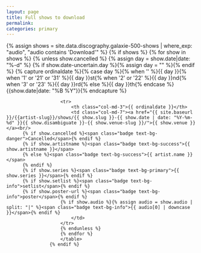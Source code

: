 ```yaml
---
layout: page
title: Full shows to download
permalink: 
categories: primary
---
```


{% assign shows = site.data.discography.galaxie-500-shows | where_exp: "audio", "audio contains 'Download'" %}
{% if shows %}
    <table class="table table-striped">
    {% for show in shows %}
        {% unless show.cancelled %}
        {% assign day = show.date|date: "%-d"  %}
        {% if show.date-uncertain.day %}{% assign day = "" %}{% endif %}
        {% capture ordinaldate %}{% case day %}{% when '' %}{{ day }}{% when '1' or '21' or '31' %}{{ day }}st{% when '2' or '22' %}{{ day }}nd{% when '3' or '23' %}{{ day }}rd{% else %}{{ day }}th{% endcase %} {{show.date|date: "%B %Y"}}{% endcapture %}

						<tr>
							<th class="col-md-3">{{ ordinaldate }}</th>
							<td class="col-md-7"><a href="{{ site.baseurl }}/{{artist-slug}}/shows/{{ show.slug }}-{{ show.date | date: "%Y-%m-%d" }}{{ show.disambiguate }}-{{ show.venue-slug }}/">{{ show.venue }}</a><br/>
          {% if show.cancelled %}<span class="badge text-bg-danger">Cancelled</span>{% endif %}
          {% if show.artistname %}<span class="badge text-bg-success">{{ show.artistname }}</span>
          {% else %}<span class="badge text-bg-success">{{ artist.name }}</span>
          {% endif %}
          {% if show.series %}<span class="badge text-bg-primary">{{ show.series }}</span>{% endif %}
		  {% if show.setlist %}<span class="badge text-bg-info">setlist</span>{% endif %}
		  {% if show.poster-url %}<span class="badge text-bg-info">poster</span>{% endif %}
						{% if show.audio %}{% assign audio = show.audio | split: "|" %}<span class="badge text-bg-info">{{ audio[0] | downcase }}</span>{% endif %}
							</td>
						</tr>
						{% endunless %}
						{% endfor %}
						</table>
					{% endif %}
